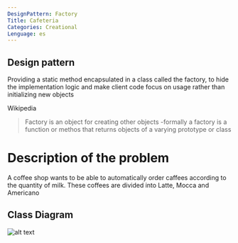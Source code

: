 ```yaml
---
DesignPattern: Factory
Title: Cafeteria
Categories: Creational
Lenguage: es
---
```


## Design pattern

Providing a static method encapsulated in a class called the factory, to hide the implementation logic and make client code focus on usage rather than initializing new objects

Wikipedia
>Factory is an object for creating other objects -formally a factory is a function or methos that returns objects of a varying prototype or class

# Description of the problem

A coffee shop wants to be able to automatically order caffees according to the quantity of milk. These coffees are divided into Latte, Mocca and Americano

## Class Diagram

![alt text](./etc/factory.urm/png "Class diagram")
